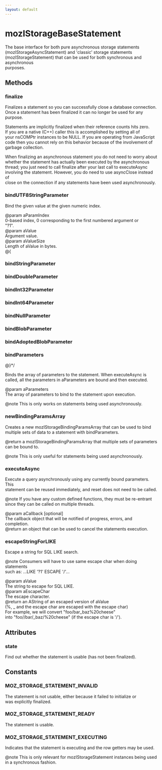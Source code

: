 ```yaml
---
layout: default
---
```


# mozIStorageBaseStatement #
  
The base interface for both pure asynchronous storage statements   
(mozIStorageAsyncStatement) and 'classic' storage statements  
(mozIStorageStatement) that can be used for both synchronous and asynchronous  
purposes.  
  

## Methods ##

### finalize ###
  
Finalizes a statement so you can successfully close a database connection.  
Once a statement has been finalized it can no longer be used for any  
purpose.  
  
Statements are implicitly finalized when their reference counts hits zero.  
If you are a native (C++) caller this is accomplished by setting all of  
your nsCOMPtr instances to be NULL.  If you are operating from JavaScript  
code then you cannot rely on this behavior because of the involvement of  
garbage collection.  
  
When finalizing an asynchronous statement you do not need to worry about  
whether the statement has actually been executed by the asynchronous  
thread; you just need to call finalize after your last call to executeAsync  
involving the statement.  However, you do need to use asyncClose instead of  
close on the connection if any statements have been used asynchronously.  
  

### bindUTF8StringParameter ###
  
Bind the given value at the given numeric index.  
  
@param aParamIndex  
       0-based index, 0 corresponding to the first numbered argument or  
       "?1".  
@param aValue  
       Argument value.  
@param aValueSize  
       Length of aValue in bytes.  
@{  
  

### bindStringParameter ###

### bindDoubleParameter ###

### bindInt32Parameter ###

### bindInt64Parameter ###

### bindNullParameter ###

### bindBlobParameter ###

### bindAdoptedBlobParameter ###

### bindParameters ###
@}*/  
  
Binds the array of parameters to the statement.  When executeAsync is  
called, all the parameters in aParameters are bound and then executed.  
  
@param aParameters  
       The array of parameters to bind to the statement upon execution.  
  
@note This is only works on statements being used asynchronously.  
  

### newBindingParamsArray ###
  
Creates a new mozIStorageBindingParamsArray that can be used to bind  
multiple sets of data to a statement with bindParameters.  
  
@return a mozIStorageBindingParamsArray that multiple sets of parameters  
        can be bound to.  
  
@note This is only useful for statements being used asynchronously.  
  

### executeAsync ###
  
Execute a query asynchronously using any currently bound parameters.  This  
statement can be reused immediately, and reset does not need to be called.  
  
@note If you have any custom defined functions, they must be re-entrant  
      since they can be called on multiple threads.  
  
@param aCallback [optional]  
       The callback object that will be notified of progress, errors, and  
       completion.  
@return an object that can be used to cancel the statements execution.  
  

### escapeStringForLIKE ###
  
Escape a string for SQL LIKE search.  
  
@note Consumers will have to use same escape char when doing statements  
      such as:   ...LIKE '?1' ESCAPE '/'...  
  
@param aValue  
       The string to escape for SQL LIKE.  
@param aEscapeChar  
       The escape character.  
@return an AString of an escaped version of aValue  
        (%, _ and the escape char are escaped with the escape char)  
        For example, we will convert "foo/bar_baz%20cheese"   
        into "foo//bar/_baz/%20cheese" (if the escape char is '/').  
  

## Attributes ##

### state ###
  
Find out whether the statement is usable (has not been finalized).  
  

## Constants ##

### MOZ_STORAGE_STATEMENT_INVALID ###
  
The statement is not usable, either because it failed to initialize or  
was explicitly finalized.  
  

### MOZ_STORAGE_STATEMENT_READY ###
  
The statement is usable.  
  

### MOZ_STORAGE_STATEMENT_EXECUTING ###
  
Indicates that the statement is executing and the row getters may be used.  
  
@note This is only relevant for mozIStorageStatement instances being used  
      in a synchronous fashion.  
  

